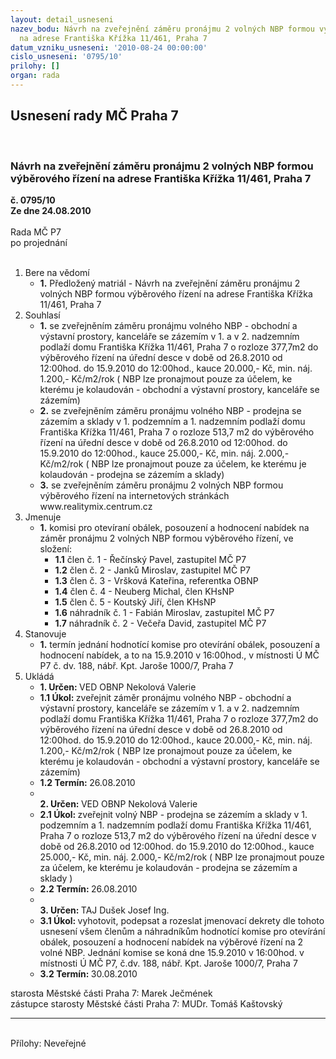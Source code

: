 ```yaml
---
layout: detail_usneseni
nazev_bodu: Návrh na zveřejnění záměru pronájmu 2 volných NBP formou výběrového řízení
  na adrese Františka Křížka 11/461, Praha 7
datum_vzniku_usneseni: '2010-08-24 00:00:00'
cislo_usneseni: '0795/10'
prilohy: []
organ: rada
---
```

<div id="ucUsn_pList" class="usn">
	<span><h2>Usnesení rady MČ Praha 7 </h2>
<br></span><div class="standBody">
<span><h3>Návrh na zveřejnění záměru pronájmu 2 volných NBP formou výběrového řízení na adrese Františka Křížka 11/461, Praha 7</h3></span><div class="center">
		<strong>č. 0795/10</strong><br>
	</div>
<div class="center">
		<strong>Ze dne 24.08.2010</strong><br><br>
	</div>Rada MČ P7<br> po projednání<br><br><ol>
<li>Bere na vědomí<ul><li>
<strong>1.</strong> Předložený matriál - Návrh na zveřejnění záměru pronájmu 2 volných NBP formou výběrového řízení na adrese Františka Křížka 11/461, Praha 7</li></ul>
</li>
<li>Souhlasí<ul>
<li>
<strong>1.</strong> se zveřejněním záměru pronájmu volného NBP - obchodní a výstavní prostory, kanceláře se zázemím v 1. a v 2. nadzemním podlaží domu Františka Křížka 11/461, Praha 7 o rozloze 377,7m2 do výběrového řízení na úřední desce v době od 26.8.2010 od 12:00hod. do 15.9.2010 do 12:00hod., kauce 20.000,- Kč, min. náj. 1.200,- Kč/m2/rok ( NBP lze pronajmout pouze za účelem, ke kterému je kolaudován - obchodní a výstavní prostory, kanceláře se zázemím)</li>
<li>
<strong>2.</strong> se zveřejněním záměru pronájmu volného NBP - prodejna se zázemím a sklady v 1. podzemním a 1. nadzemním podlaží domu Františka Křížka 11/461, Praha 7 o rozloze 513,7 m2 do výběrového řízení na úřední desce v době od 26.8.2010 od 12:00hod. do 15.9.2010 do 12:00hod., kauce 25.000,- Kč, min. náj. 2.000,- Kč/m2/rok  ( NBP lze pronajmout pouze za účelem, ke kterému je kolaudován - prodejna se zázemím a sklady) </li>
<li>
<strong>3.</strong> se zveřejněním záměru pronájmu 2 volných NBP formou výběrového řízení na internetových stránkách www.realitymix.centrum.cz</li>
</ul>
</li>
<li>Jmenuje<ul><li>
<strong>1.</strong> komisi pro otevíraní obálek, posouzení a hodnocení nabídek na záměr pronájmu 2 volných NBP formou výběrového řízení, ve složení:                                                                                                                                                                                                                                                                                                                                                                                                                                                                                                                                        <ul>
<li>
<strong>1.1</strong> člen č. 1 - Řečínský Pavel, zastupitel MČ P7</li>
<li>
<strong>1.2</strong> člen č. 2 - Janků Miroslav, zastupitel MČ P7</li>
<li>
<strong>1.3</strong> člen č. 3 - Vršková Kateřina, referentka OBNP</li>
<li>
<strong>1.4</strong> člen č. 4 - Neuberg Michal, člen KHsNP</li>
<li>
<strong>1.5</strong> člen č. 5 - Koutský Jiří, člen KHsNP</li>
<li>
<strong>1.6</strong> náhradník č. 1 - Fabián Miroslav, zastupitel MČ P7</li>
<li>
<strong>1.7</strong> náhradník č. 2 - Večeřa David, zastupitel MČ P7</li>
</ul>
</li></ul>
</li>
<li>Stanovuje<ul><li>
<strong>1.</strong> termín jednání hodnotící komise pro otevírání obálek, posouzení a hodnocení nabídek, a to na 15.9.2010 v 16:00hod., v místnosti Ú MČ P7 č. dv. 188, nábř. Kpt. Jaroše 1000/7, Praha 7  </li></ul>
</li>
<li>Ukládá<ul>
<li>
<strong>1. Určen: </strong>VED OBNP Nekolová Valerie</li>
<li>
<strong>1.1 Úkol: </strong>zveřejnit záměr pronájmu volného NBP - obchodní a výstavní prostory, kanceláře se zázemím v 1. a v 2. nadzemním podlaží domu Františka Křížka 11/461, Praha 7 o rozloze 377,7m2 do výběrového řízení na úřední desce v době od 26.8.2010 od 12:00hod. do 15.9.2010 do 12:00hod., kauce 20.000,- Kč, min. náj. 1.200,- Kč/m2/rok ( NBP lze pronajmout pouze za účelem, ke kterému je kolaudován - obchodní a výstavní prostory, kanceláře se zázemím)</li>
<li>
<strong>1.2 Termín: </strong>26.08.2010</li>
<li>
<strong><br>2. Určen: </strong>VED OBNP Nekolová Valerie</li>
<li>
<strong>2.1 Úkol: </strong>zveřejnit volný NBP -  prodejna se zázemím a sklady v 1. podzemním a 1. nadzemním podlaží domu Františka Křížka 11/461, Praha 7 o rozloze    513,7 m2 do výběrového řízení na úřední desce v době od 26.8.2010 od 12:00hod. do 15.9.2010 do 12:00hod., kauce 25.000,- Kč, min. náj. 2.000,- Kč/m2/rok  ( NBP lze pronajmout pouze za účelem, ke kterému je kolaudován - prodejna se zázemím a sklady )   </li>
<li>
<strong>2.2 Termín: </strong>26.08.2010</li>
<li>
<strong><br>3. Určen: </strong>TAJ Dušek Josef Ing.</li>
<li>
<strong>3.1 Úkol: </strong>vyhotovit, podepsat a rozeslat jmenovací  dekrety dle tohoto usnesení všem členům a náhradníkům hodnotící komise pro otevírání obálek, posouzení a hodnocení nabídek na výběrové řízení na 2 volné NBP. Jednání komise se koná dne 15.9.2010 v 16:00hod. v místnosti Ú MČ P7, č.dv. 188, nábř. Kpt. Jaroše 1000/7, Praha 7  </li>
<li>
<strong>3.2 Termín: </strong>30.08.2010</li>
</ul>
</li>
</ol>starosta Městské části Praha 7: Marek Ječmének<br>zástupce starosty Městské části Praha 7: MUDr. Tomáš Kaštovský <hr>
<br>Přílohy: Neveřejné</div>
</div>
